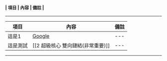 #### | 項目 | 內容 | 備註 |

---
| 項目 | 內容 | 備註 |
|-|-|-|
|這是1|[Google](https://www.google.com/)|---|
|這是測試|[[2 超級核心 雙向鏈結(非常重要)]]|---|


***
